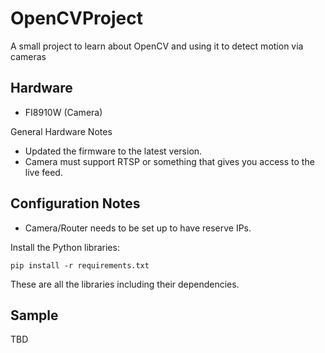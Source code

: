 # OpenCVProject
A small project to learn about OpenCV and using it to detect motion via cameras

## Hardware
  * FI8910W (Camera)

General Hardware Notes
  * Updated the firmware to the latest version.
  * Camera must support RTSP or something that gives you access to the live feed.

## Configuration Notes

  * Camera/Router needs to be set up to have reserve IPs.

Install the Python libraries:

`pip install -r requirements.txt`

These are all the libraries including their dependencies.

## Sample
TBD